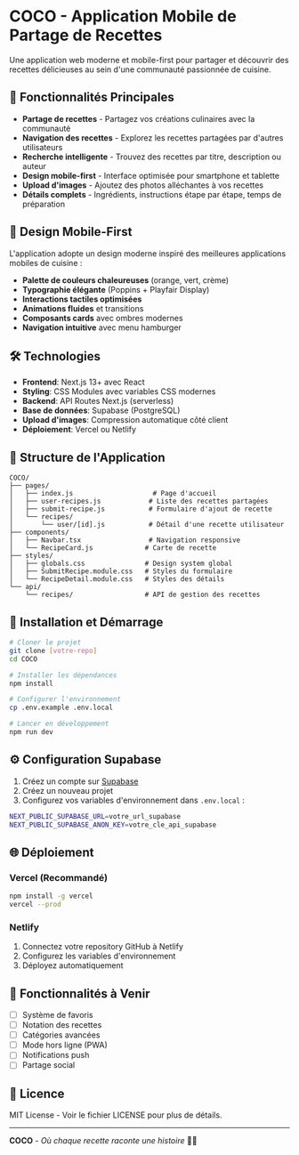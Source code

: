 # COCO - Application Mobile de Partage de Recettes

Une application web moderne et mobile-first pour partager et découvrir des recettes délicieuses au sein d'une communauté passionnée de cuisine.

## 🍴 Fonctionnalités Principales

- **Partage de recettes** - Partagez vos créations culinaires avec la communauté
- **Navigation des recettes** - Explorez les recettes partagées par d'autres utilisateurs
- **Recherche intelligente** - Trouvez des recettes par titre, description ou auteur
- **Design mobile-first** - Interface optimisée pour smartphone et tablette
- **Upload d'images** - Ajoutez des photos alléchantes à vos recettes
- **Détails complets** - Ingrédients, instructions étape par étape, temps de préparation

## 🎨 Design Mobile-First

L'application adopte un design moderne inspiré des meilleures applications mobiles de cuisine :
- **Palette de couleurs chaleureuses** (orange, vert, crème)
- **Typographie élégante** (Poppins + Playfair Display)
- **Interactions tactiles optimisées**
- **Animations fluides** et transitions
- **Composants cards** avec ombres modernes
- **Navigation intuitive** avec menu hamburger

## 🛠 Technologies

- **Frontend**: Next.js 13+ avec React
- **Styling**: CSS Modules avec variables CSS modernes
- **Backend**: API Routes Next.js (serverless)
- **Base de données**: Supabase (PostgreSQL)
- **Upload d'images**: Compression automatique côté client
- **Déploiement**: Vercel ou Netlify

## 📱 Structure de l'Application

```
COCO/
├── pages/
│   ├── index.js                    # Page d'accueil
│   ├── user-recipes.js            # Liste des recettes partagées
│   ├── submit-recipe.js           # Formulaire d'ajout de recette
│   └── recipes/
│       └── user/[id].js           # Détail d'une recette utilisateur
├── components/
│   ├── Navbar.tsx                 # Navigation responsive
│   └── RecipeCard.js             # Carte de recette
├── styles/
│   ├── globals.css               # Design system global
│   ├── SubmitRecipe.module.css   # Styles du formulaire
│   └── RecipeDetail.module.css   # Styles des détails
└── api/
    └── recipes/                  # API de gestion des recettes
```

## 🚀 Installation et Démarrage

```bash
# Cloner le projet
git clone [votre-repo]
cd COCO

# Installer les dépendances
npm install

# Configurer l'environnement
cp .env.example .env.local

# Lancer en développement
npm run dev
```

## ⚙️ Configuration Supabase

1. Créez un compte sur [Supabase](https://supabase.io)
2. Créez un nouveau projet
3. Configurez vos variables d'environnement dans `.env.local` :

```bash
NEXT_PUBLIC_SUPABASE_URL=votre_url_supabase
NEXT_PUBLIC_SUPABASE_ANON_KEY=votre_cle_api_supabase
```

## 🌐 Déploiement

### Vercel (Recommandé)
```bash
npm install -g vercel
vercel --prod
```

### Netlify
1. Connectez votre repository GitHub à Netlify
2. Configurez les variables d'environnement
3. Déployez automatiquement

## 🎯 Fonctionnalités à Venir

- [ ] Système de favoris
- [ ] Notation des recettes
- [ ] Catégories avancées
- [ ] Mode hors ligne (PWA)
- [ ] Notifications push
- [ ] Partage social

## 📄 Licence

MIT License - Voir le fichier LICENSE pour plus de détails.

---

**COCO** - *Où chaque recette raconte une histoire* 🍴✨